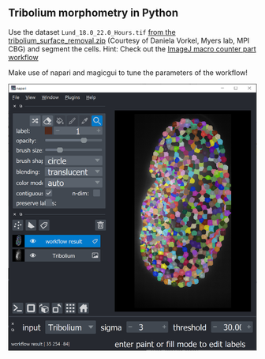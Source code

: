 ## Tribolium morphometry in Python

Use the dataset `Lund_18.0_22.0_Hours.tif` [from the tribolium_surface_removal.zip](https://zenodo.org/record/4276076#.X8QJWc1KguV) (Courtesy of Daniela Vorkel, Myers lab, MPI CBG) 
and segment the cells. Hint: Check out the [ImageJ macro counter part workflow](https://clij.github.io/clij2-docs/md/tribolium_morphometry/)

Make use of napari and magicgui to tune the parameters of the workflow!

![](images/tribolium_morphometry.png)